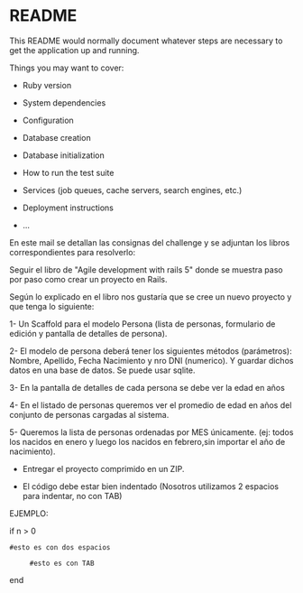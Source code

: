 # README

This README would normally document whatever steps are necessary to get the
application up and running.

Things you may want to cover:

* Ruby version

* System dependencies

* Configuration

* Database creation

* Database initialization

* How to run the test suite

* Services (job queues, cache servers, search engines, etc.)

* Deployment instructions

* ...

En este mail se detallan las consignas del challenge y se adjuntan los libros correspondientes para resolverlo:

Seguir el libro de "Agile development with rails 5" donde se muestra paso por paso como crear un proyecto en Rails. 

Según lo explicado en el libro nos gustaría que se cree un nuevo proyecto y que tenga lo siguiente:


1- Un Scaffold para el modelo Persona (lista de personas, formulario de edición y pantalla de detalles de persona).

2- El modelo de persona deberá tener los siguientes métodos (parámetros): Nombre, Apellido, Fecha Nacimiento y nro DNI (numerico). Y guardar dichos datos en una base de datos. Se puede usar sqlite.

3- En la pantalla de detalles de cada persona se debe ver la edad en años 

4- En el listado de personas queremos ver el promedio de edad en años del conjunto de personas cargadas al sistema.

5- Queremos la lista de personas ordenadas por MES únicamente. (ej: todos los nacidos en enero y luego los nacidos en febrero,sin importar el año de nacimiento).

 

* Entregar el proyecto comprimido en un ZIP.

* El código debe estar bien indentado (Nosotros utilizamos 2 espacios para indentar, no con TAB)

EJEMPLO:

  if n > 0

    #esto es con dos espacios

         #esto es con TAB

  end
